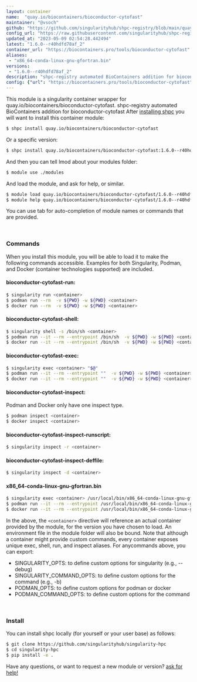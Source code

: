 ```yaml
---
layout: container
name:  "quay.io/biocontainers/bioconductor-cytofast"
maintainer: "@vsoch"
github: "https://github.com/singularityhub/shpc-registry/blob/main/quay.io/biocontainers/bioconductor-cytofast/container.yaml"
config_url: "https://raw.githubusercontent.com/singularityhub/shpc-registry/main/quay.io/biocontainers/bioconductor-cytofast/container.yaml"
updated_at: "2023-05-09 02:54:28.442494"
latest: "1.6.0--r40hdfd78af_2"
container_url: "https://biocontainers.pro/tools/bioconductor-cytofast"
aliases:
 - "x86_64-conda-linux-gnu-gfortran.bin"
versions:
 - "1.6.0--r40hdfd78af_2"
description: "shpc-registry automated BioContainers addition for bioconductor-cytofast"
config: {"url": "https://biocontainers.pro/tools/bioconductor-cytofast", "maintainer": "@vsoch", "description": "shpc-registry automated BioContainers addition for bioconductor-cytofast", "latest": {"1.6.0--r40hdfd78af_2": "sha256:d744159806349beacd0ad7a9cc80d14a9a8f32facafc1c01d6ead80c8e8eb29d"}, "tags": {"1.6.0--r40hdfd78af_2": "sha256:d744159806349beacd0ad7a9cc80d14a9a8f32facafc1c01d6ead80c8e8eb29d"}, "docker": "quay.io/biocontainers/bioconductor-cytofast", "aliases": {"x86_64-conda-linux-gnu-gfortran.bin": "/usr/local/bin/x86_64-conda-linux-gnu-gfortran.bin"}}
---
```


This module is a singularity container wrapper for quay.io/biocontainers/bioconductor-cytofast.
shpc-registry automated BioContainers addition for bioconductor-cytofast
After [installing shpc](#install) you will want to install this container module:


```bash
$ shpc install quay.io/biocontainers/bioconductor-cytofast
```

Or a specific version:

```bash
$ shpc install quay.io/biocontainers/bioconductor-cytofast:1.6.0--r40hdfd78af_2
```

And then you can tell lmod about your modules folder:

```bash
$ module use ./modules
```

And load the module, and ask for help, or similar.

```bash
$ module load quay.io/biocontainers/bioconductor-cytofast/1.6.0--r40hdfd78af_2
$ module help quay.io/biocontainers/bioconductor-cytofast/1.6.0--r40hdfd78af_2
```

You can use tab for auto-completion of module names or commands that are provided.

<br>

### Commands

When you install this module, you will be able to load it to make the following commands accessible.
Examples for both Singularity, Podman, and Docker (container technologies supported) are included.

#### bioconductor-cytofast-run:

```bash
$ singularity run <container>
$ podman run --rm  -v ${PWD} -w ${PWD} <container>
$ docker run --rm  -v ${PWD} -w ${PWD} <container>
```

#### bioconductor-cytofast-shell:

```bash
$ singularity shell -s /bin/sh <container>
$ podman run --it --rm --entrypoint /bin/sh  -v ${PWD} -w ${PWD} <container>
$ docker run --it --rm --entrypoint /bin/sh  -v ${PWD} -w ${PWD} <container>
```

#### bioconductor-cytofast-exec:

```bash
$ singularity exec <container> "$@"
$ podman run --it --rm --entrypoint ""  -v ${PWD} -w ${PWD} <container> "$@"
$ docker run --it --rm --entrypoint ""  -v ${PWD} -w ${PWD} <container> "$@"
```

#### bioconductor-cytofast-inspect:

Podman and Docker only have one inspect type.

```bash
$ podman inspect <container>
$ docker inspect <container>
```

#### bioconductor-cytofast-inspect-runscript:

```bash
$ singularity inspect -r <container>
```

#### bioconductor-cytofast-inspect-deffile:

```bash
$ singularity inspect -d <container>
```


#### x86_64-conda-linux-gnu-gfortran.bin

```bash
$ singularity exec <container> /usr/local/bin/x86_64-conda-linux-gnu-gfortran.bin
$ podman run --it --rm --entrypoint /usr/local/bin/x86_64-conda-linux-gnu-gfortran.bin   -v ${PWD} -w ${PWD} <container> -c " $@"
$ docker run --it --rm --entrypoint /usr/local/bin/x86_64-conda-linux-gnu-gfortran.bin   -v ${PWD} -w ${PWD} <container> -c " $@"
```



In the above, the `<container>` directive will reference an actual container provided
by the module, for the version you have chosen to load. An environment file in the
module folder will also be bound. Note that although a container
might provide custom commands, every container exposes unique exec, shell, run, and
inspect aliases. For anycommands above, you can export:

 - SINGULARITY_OPTS: to define custom options for singularity (e.g., --debug)
 - SINGULARITY_COMMAND_OPTS: to define custom options for the command (e.g., -b)
 - PODMAN_OPTS: to define custom options for podman or docker
 - PODMAN_COMMAND_OPTS: to define custom options for the command

<br>

### Install

You can install shpc locally (for yourself or your user base) as follows:

```bash
$ git clone https://github.com/singularityhub/singularity-hpc
$ cd singularity-hpc
$ pip install -e .
```

Have any questions, or want to request a new module or version? [ask for help!](https://github.com/singularityhub/singularity-hpc/issues)